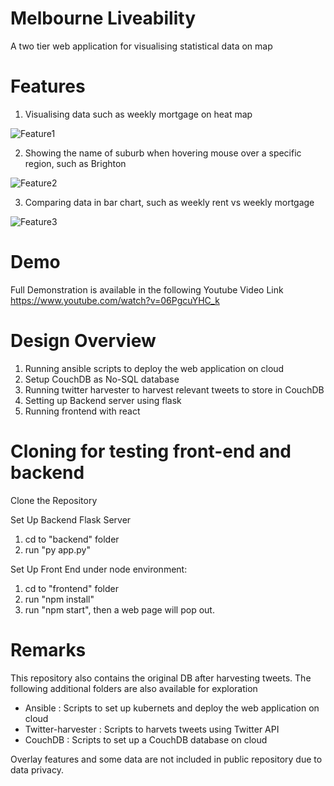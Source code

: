 # Melbourne Liveability
 A two tier web application for visualising statistical data on map

# Features

1. Visualising data such as weekly mortgage on heat map

![Feature1](https://j.gifs.com/z6Ej47.gif)

2. Showing the name of suburb when hovering mouse over a specific region, such as Brighton

![Feature2](https://j.gifs.com/Pj9DKl.gif)

3. Comparing data in bar chart, such as weekly rent vs weekly mortgage

![Feature3](https://j.gifs.com/Rl0GK0.gif)

# Demo

Full Demonstration is available in the following Youtube Video Link
https://www.youtube.com/watch?v=06PgcuYHC_k

# Design Overview

1. Running ansible scripts to deploy the web application on cloud
3. Setup CouchDB as No-SQL database
3. Running twitter harvester to harvest relevant tweets to store in CouchDB
4. Setting up Backend server using flask
5. Running frontend with react

# Cloning for testing front-end and backend

Clone the Repository

Set Up Backend Flask Server
1. cd to "backend" folder
2. run "py app.py"

Set Up Front End under node environment:
1. cd to "frontend" folder
2. run "npm install"
3. run "npm start", then a web page will pop out.

# Remarks
This repository also contains the original DB after harvesting tweets. The following additional folders are also available for exploration

- Ansible : Scripts to set up kubernets and deploy the web application on cloud
- Twitter-harvester : Scripts to harvets tweets using Twitter API
- CouchDB : Scripts to set up a CouchDB database on cloud

Overlay features and some data are not included in public repository due to data privacy.
